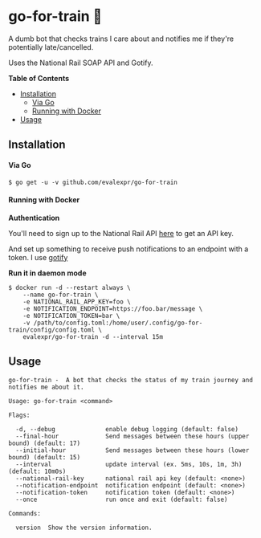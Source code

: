 # go-for-train 🚂

A dumb bot that checks trains I care about and notifies me if they're
potentially late/cancelled.

Uses the National Rail SOAP API and Gotify.

**Table of Contents**

<!-- toc -->

- [Installation](#installation)
    + [Via Go](#via-go)
    + [Running with Docker](#running-with-docker)
- [Usage](#usage)

<!-- tocstop -->

## Installation

#### Via Go

```console
$ go get -u -v github.com/evalexpr/go-for-train
```

#### Running with Docker

**Authentication**

You'll need to sign up to the National Rail API [here](http://realtime.nationalrail.co.uk/OpenLDBWSRegistration/) to get an API key.

And set up something to receive push notifications to an endpoint with a token. I use [gotify](https://gotify.net/)

**Run it in daemon mode**

```console
$ docker run -d --restart always \
    --name go-for-train \
    -e NATIONAL_RAIL_APP_KEY=foo \
    -e NOTIFICATION_ENDPOINT=https://foo.bar/message \
    -e NOTIFICATION_TOKEN=bar \
    -v /path/to/config.toml:/home/user/.config/go-for-train/config/config.toml \
    evalexpr/go-for-train -d --interval 15m
```

## Usage

```console
go-for-train -  A bot that checks the status of my train journey and notifies me about it.

Usage: go-for-train <command>

Flags:

  -d, --debug              enable debug logging (default: false)
  --final-hour             Send messages between these hours (upper bound) (default: 17)
  --initial-hour           Send messages between these hours (lower bound) (default: 15)
  --interval               update interval (ex. 5ms, 10s, 1m, 3h) (default: 10m0s)
  --national-rail-key      national rail api key (default: <none>)
  --notification-endpoint  notification endpoint (default: <none>)
  --notification-token     notification token (default: <none>)
  --once                   run once and exit (default: false)

Commands:

  version  Show the version information.
```
